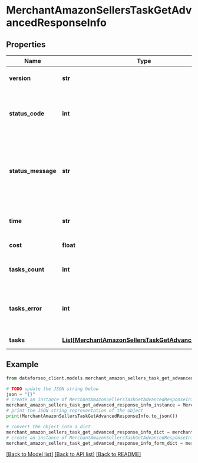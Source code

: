 # MerchantAmazonSellersTaskGetAdvancedResponseInfo


## Properties

Name | Type | Description | Notes
------------ | ------------- | ------------- | -------------
**version** | **str** | the current version of the API | [optional] 
**status_code** | **int** | general status code you can find the full list of the response codes here | [optional] 
**status_message** | **str** | general informational message you can find the full list of general informational messages here | [optional] 
**time** | **str** | total execution time, seconds | [optional] 
**cost** | **float** | total tasks cost, USD | [optional] 
**tasks_count** | **int** | the number of tasks in the tasks array | [optional] 
**tasks_error** | **int** | the number of tasks in the tasks array returned with an error | [optional] 
**tasks** | [**List[MerchantAmazonSellersTaskGetAdvancedTaskInfo]**](MerchantAmazonSellersTaskGetAdvancedTaskInfo.md) | array of tasks | [optional] 

## Example

```python
from dataforseo_client.models.merchant_amazon_sellers_task_get_advanced_response_info import MerchantAmazonSellersTaskGetAdvancedResponseInfo

# TODO update the JSON string below
json = "{}"
# create an instance of MerchantAmazonSellersTaskGetAdvancedResponseInfo from a JSON string
merchant_amazon_sellers_task_get_advanced_response_info_instance = MerchantAmazonSellersTaskGetAdvancedResponseInfo.from_json(json)
# print the JSON string representation of the object
print(MerchantAmazonSellersTaskGetAdvancedResponseInfo.to_json())

# convert the object into a dict
merchant_amazon_sellers_task_get_advanced_response_info_dict = merchant_amazon_sellers_task_get_advanced_response_info_instance.to_dict()
# create an instance of MerchantAmazonSellersTaskGetAdvancedResponseInfo from a dict
merchant_amazon_sellers_task_get_advanced_response_info_form_dict = merchant_amazon_sellers_task_get_advanced_response_info.from_dict(merchant_amazon_sellers_task_get_advanced_response_info_dict)
```
[[Back to Model list]](../README.md#documentation-for-models) [[Back to API list]](../README.md#documentation-for-api-endpoints) [[Back to README]](../README.md)


